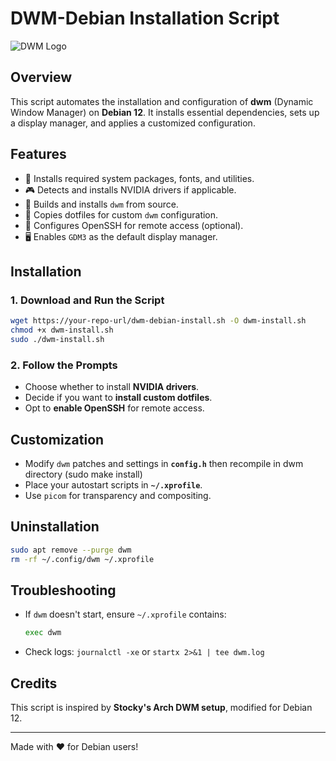 # DWM-Debian Installation Script

![DWM Logo](https://upload.wikimedia.org/wikipedia/commons/thumb/0/0d/Dwm-logo.svg/1920px-Dwm-logo.svg.png)

## Overview
This script automates the installation and configuration of **dwm** (Dynamic Window Manager) on **Debian 12**. It installs essential dependencies, sets up a display manager, and applies a customized configuration.

## Features
- 🚀 Installs required system packages, fonts, and utilities.
- 🎮 Detects and installs NVIDIA drivers if applicable.
- 🔧 Builds and installs `dwm` from source.
- 🎨 Copies dotfiles for custom `dwm` configuration.
- 📡 Configures OpenSSH for remote access (optional).
- 🖥️ Enables `GDM3` as the default display manager.

## Installation
### 1. Download and Run the Script
```bash
wget https://your-repo-url/dwm-debian-install.sh -O dwm-install.sh
chmod +x dwm-install.sh
sudo ./dwm-install.sh
```

### 2. Follow the Prompts
- Choose whether to install **NVIDIA drivers**.
- Decide if you want to **install custom dotfiles**.
- Opt to **enable OpenSSH** for remote access.

## Customization
- Modify `dwm` patches and settings in **`config.h`** then recompile in dwm directory (sudo make install)
- Place your autostart scripts in **`~/.xprofile`**.
- Use `picom` for transparency and compositing.

## Uninstallation
```bash
sudo apt remove --purge dwm
rm -rf ~/.config/dwm ~/.xprofile
```

## Troubleshooting
- If `dwm` doesn't start, ensure `~/.xprofile` contains:
  ```bash
  exec dwm
  ```
- Check logs: `journalctl -xe` or `startx 2>&1 | tee dwm.log`

## Credits
This script is inspired by **Stocky's Arch DWM setup**, modified for Debian 12.

---
Made with ❤️ for Debian users!

